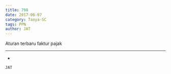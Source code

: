 ```yaml
---
title: 798
date: 2017-06-07
category: Tanya-SC
tags: PPN
author: JAT
---
```


Aturan terbaru faktur pajak

---

-

`JAT`
